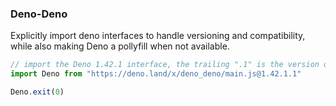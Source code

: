 ### Deno-Deno

Explicitly import deno interfaces to handle versioning and compatibility, while also making Deno a pollyfill when not available.

```ts
// import the Deno 1.42.1 interface, the trailing ".1" is the version of the polyfill on browsers and nodejs
import Deno from "https://deno.land/x/deno_deno/main.js@1.42.1.1"

Deno.exit(0)
```